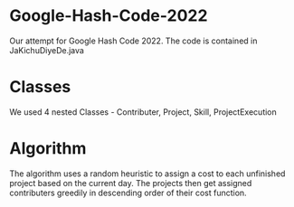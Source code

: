 # Google-Hash-Code-2022
Our attempt for Google Hash Code 2022. The code is contained in JaKichuDiyeDe.java

# Classes
We used 4 nested Classes - Contributer, Project, Skill, ProjectExecution

# Algorithm
The algorithm uses a random heuristic to assign a cost to each unfinished project based on the current day. The projects then get assigned contributers greedily in descending order of their cost function.

